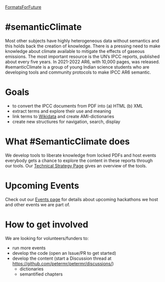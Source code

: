 [FormatsForFuture](/FormatsForFuture)

# #semanticClimate
Most other subjects have highly heterogeneous data without semantics and this holds back the creation of knowledge. There is a pressing need to make knowledge about climate available to mitigate the effects of gaseous emissions. The most important resource is the UN’s IPCC reports, published about every five years. In 2021-2022 AR6, with 10,000 pages, was released. #semanticClimate is a group of young Indian science students who are developing tools and community protocols to make IPCC AR6 semantic.

# Goals
* to convert the IPCC documents from PDF into (a) HTML (b) XML
* extract terms and explore their use and meaning
* link terms to [Wikidata](Wikidata.org) and create AMI-dictionaries
* create new structiures for navigation, search, display

# What #SemanticClimate does
We develop tools to liberate knowledge from locked PDFs and host events everybody gets a chance to explore the content in these reports through our tools.
Our [Technical Strategy Page](https://github.com/petermr/semanticClimate/tree/main/ipcc/ar6/wg3#readme) gives an overview of the tools.
# Upcoming Events
Check out our [Events page](/events.md) for details about upcoming hackathons we host and other events we are part of.

# How to get involved
We are looking for volunteers/funders to:
- run more events
- develop the code (open an Issue/PR to get started)
- develop the content (start a Discussion thread at https://github.com/petermr/petermr/discussions/)
   - dictionaries
   - semantified chapters
